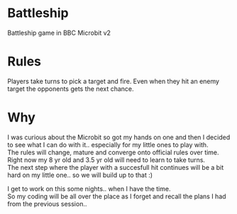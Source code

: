 # Battleship
Battleship game in BBC Microbit v2

# Rules
Players take turns to pick a target and fire. Even when they hit an enemy target the opponents gets the next chance.

# Why
I was curious about the Microbit so got my hands on one and then I decided to see what I can do with it.. especially for my little ones to play with.<br>
The rules will change, mature and converge onto official rules over time.<br>
Right now my 8 yr old and 3.5 yr old will need to learn to take turns. <br>
The next step where the player with a succesfull hit continues will be a bit hard on my little one.. so we will build up to that :) 

I get to work on this some nights.. when I have the time. <br>
So my coding will be all over the place as I forget and recall the plans I had from the previous session..
